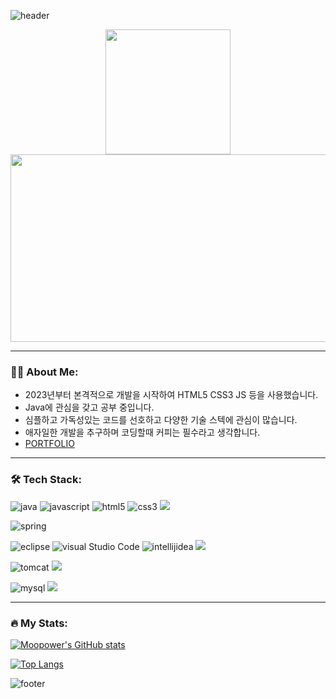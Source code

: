 ![header](https://capsule-render.vercel.app/api?type=waving&color=A9A9A9&fontAlign=50&fontAlignY=30&text=GyeongDon&desc=Github&descAlign=70&descAlignY=55&height=200&fontSize=60&fontColor=ffffff)

<div id="header" align="center">
  <img src="https://media.giphy.com/media/QTfX9Ejfra3ZmNxh6B/giphy.gif" width="200"/>
</div>

<div align="center">
  <img src="https://media.giphy.com/media/dWesBcTLavkZuG35MI/giphy.gif" width="600" height="300"/>
</div>

---

### 👨‍💻 About Me:

- 2023년부터 본격적으로 개발을 시작하여 HTML5 CSS3 JS 등을 사용했습니다.
- Java에 관심을 갖고 공부 중입니다.
- 심플하고 가독성있는 코드를 선호하고 다양한 기술 스텍에 관심이 많습니다.
- 애자일한 개발을 추구하며 코딩할때 커피는 필수라고 생각합니다.
- [PORTFOLIO](https://doni3134.github.io/indexResume-1/)

---

### 🛠 Tech Stack:

![java](https://img.shields.io/badge/JAVA-007396?style=flat-square&logo=Java&logoColor=white)
![javascript](https://img.shields.io/badge/JAVASCRIPT-F7D1E?style=flat-square&logo=JavaScript&logoColor=white)
![html5](https://img.shields.io/badge/HTML5-E34F26?style=flat-square&logo=HTML5&logoColor=white)
![css3](https://img.shields.io/badge/CSS3-1572B6?style=flat-square&logo=CSS3&logoColor=white)
<img src="https://img.shields.io/badge/Linux-FCC624?style=flat-square&logo=linux&logoColor=black"/>


![spring](https://img.shields.io/badge/Sprring-6DB33F?style=flat-square&logo=Spring&logoColor=white)


![eclipse](https://img.shields.io/badge/Eclipse%20IDE-2C2255?style=flat-square&logo=Eclipse%20IDE&logoColor=white)
![visual Studio Code](https://img.shields.io/badge/Visual%20Studio%20Code-007ACC?style=flat-square&logo=Visual%20Studio%20Code&logoColor=white)
![intellijidea](https://img.shields.io/badge/intellijidea-000000?style=flat-square&logo=intellijidea%20Studio%20Code&logoColor=white)
<img src="https://img.shields.io/badge/Android-3DDC84?style=flat-square&logo=android&logoColor=white"/>



![tomcat](https://img.shields.io/badge/Apache%20Tomcat-F8DC75?style=flat-square&logo=Apache%20Tomcat&logoColor=white)
<img src="https://img.shields.io/badge/Firebase-FFCA28?style=flat-square&logo=firebase&logoColor=black"/>


![mysql](https://img.shields.io/badge/MySQL-4479A1?style=flat-square&logo=MySQL&logoColor=white)
<img src="https://img.shields.io/badge/MariaDB-003545?style=flat-square&logo=mariaDB&logoColor=white"/>



---

### 🔥 My Stats:
[![Moopower's GitHub stats](https://github-readme-stats.vercel.app/api?username=doni3134)](https://github.com/anuraghazra/github-readme-stats)

[![Top Langs](https://github-readme-stats.vercel.app/api/top-langs/?username=doni3134&layout=compact)](https://github.com/anuraghazra/github-readme-stats)

![footer](https://capsule-render.vercel.app/api?section=footer&type=waving&color=A9A9A9)
